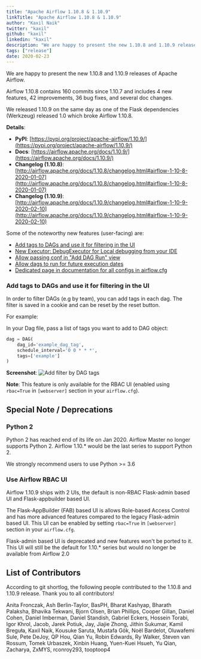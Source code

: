 ```yaml
---
title: "Apache Airflow 1.10.8 & 1.10.9"
linkTitle: "Apache Airflow 1.10.8 & 1.10.9"
author: "Kaxil Naik"
twitter: "kaxil"
github: "kaxil"
linkedin: "kaxil"
description: "We are happy to present the new 1.10.8 and 1.10.9 releases of Apache Airflow."
tags: ["release"]
date: 2020-02-23
---
```


We are happy to present the new 1.10.8 and 1.10.9 releases of Apache Airflow.

Airflow 1.10.8 contains 160 commits since 1.10.7 and includes 4 new features, 42 improvements, 36 bug fixes, and several doc changes.

We released 1.10.9 on the same day as one of the Flask dependencies (Werkzeug) released 1.0 which broke Airflow 1.10.8.

**Details**:
* **PyPI**: [https://pypi.org/project/apache-airflow/1.10.9/](https://pypi.org/project/apache-airflow/1.10.9/)
* **Docs**: [https://airflow.apache.org/docs/1.10.9/](https://airflow.apache.org/docs/1.10.9/)
* **Changelog (1.10.8)**: [http://airflow.apache.org/docs/1.10.8/changelog.html#airflow-1-10-8-2020-01-07](http://airflow.apache.org/docs/1.10.8/changelog.html#airflow-1-10-8-2020-01-07)
* **Changelog (1.10.9)**: [http://airflow.apache.org/docs/1.10.9/changelog.html#airflow-1-10-9-2020-02-10](http://airflow.apache.org/docs/1.10.9/changelog.html#airflow-1-10-9-2020-02-10)

Some of the noteworthy new features (user-facing) are:

- [Add tags to DAGs and use it for filtering in the UI](https://github.com/apache/airflow/pull/6489)
- [New Executor: DebugExecutor for Local debugging from your IDE](http://airflow.apache.org/docs/1.10.9/executor/debug.html)
- [Allow passing conf in "Add DAG Run" view](https://github.com/apache/airflow/pull/7281)
- [Allow dags to run for future execution dates](https://github.com/apache/airflow/pull/7038)
- [Dedicated page in documentation for all configs in airflow.cfg](https://airflow.apache.org/docs/1.10.9/configurations-ref.html)

### Add tags to DAGs and use it for filtering in the UI

In order to filter DAGs (e.g by team), you can add tags in each dag. The filter is saved in a cookie and can be reset by the reset button.

For example:

In your Dag file, pass a list of tags you want to add to DAG object:

```python
dag = DAG(
    dag_id='example_dag_tag',
    schedule_interval='0 0 * * *',
    tags=['example']
)
```

**Screenshot**:
![Add filter by DAG tags](https://user-images.githubusercontent.com/5796188/68543702-6a96df80-03c3-11ea-8fd3-45b6d77f8ece.png)

**Note**: This feature is only available for the RBAC UI (enabled using `rbac=True` in `[webserver]` section in your `airflow.cfg`).


## Special Note / Deprecations

### Python 2
Python 2 has reached end of its life on Jan 2020. Airflow Master no longer supports Python 2.
Airflow 1.10.* would be the last series to support Python 2.

We strongly recommend users to use Python >= 3.6

### Use Airflow RBAC UI
Airflow 1.10.9 ships with 2 UIs, the default is non-RBAC Flask-admin based UI and Flask-appbuilder based UI.

The Flask-AppBuilder (FAB) based UI is allows Role-based Access Control and has more advanced features compared to
the legacy Flask-admin based UI. This UI can be enabled by setting `rbac=True` in `[webserver]` section in your `airflow.cfg`.

Flask-admin based UI is deprecated and new features won't be ported to it. This UI will still be the default
for 1.10.* series but would no longer be available from Airflow 2.0


## List of Contributors

According to git shortlog, the following people contributed to the 1.10.8 and 1.10.9 release. Thank you to all contributors!

Anita Fronczak, Ash Berlin-Taylor, BasPH, Bharat Kashyap, Bharath Palaksha, Bhavika Tekwani, Bjorn Olsen, Brian Phillips, Cooper Gillan, Daniel Cohen, Daniel Imberman, Daniel Standish, Gabriel Eckers, Hossein Torabi, Igor Khrol, Jacob, Jarek Potiuk, Jay, Jiajie Zhong, Jithin Sukumar, Kamil Breguła, Kaxil Naik, Kousuke Saruta, Mustafa Gök, Noël Bardelot, Oluwafemi Sule, Pete DeJoy, QP Hou, Qian Yu, Robin Edwards, Ry Walker, Steven van Rossum, Tomek Urbaszek, Xinbin Huang, Yuen-Kuei Hsueh, Yu Qian, Zacharya, ZxMYS, rconroy293, tooptoop4
